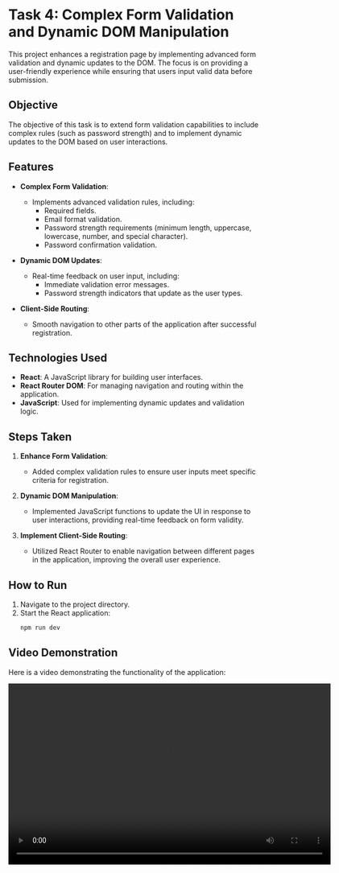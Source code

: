 # Task 4: Complex Form Validation and Dynamic DOM Manipulation

This project enhances a registration page by implementing advanced form validation and dynamic updates to the DOM. The focus is on providing a user-friendly experience while ensuring that users input valid data before submission.

## Objective

The objective of this task is to extend form validation capabilities to include complex rules (such as password strength) and to implement dynamic updates to the DOM based on user interactions.

## Features

- **Complex Form Validation**: 
  - Implements advanced validation rules, including:
    - Required fields.
    - Email format validation.
    - Password strength requirements (minimum length, uppercase, lowercase, number, and special character).
    - Password confirmation validation.
  
- **Dynamic DOM Updates**: 
  - Real-time feedback on user input, including:
    - Immediate validation error messages.
    - Password strength indicators that update as the user types.

- **Client-Side Routing**: 
  - Smooth navigation to other parts of the application after successful registration.

## Technologies Used

- **React**: A JavaScript library for building user interfaces.
- **React Router DOM**: For managing navigation and routing within the application.
- **JavaScript**: Used for implementing dynamic updates and validation logic.

## Steps Taken

1. **Enhance Form Validation**: 
   - Added complex validation rules to ensure user inputs meet specific criteria for registration.
   
2. **Dynamic DOM Manipulation**: 
   - Implemented JavaScript functions to update the UI in response to user interactions, providing real-time feedback on form validity.

3. **Implement Client-Side Routing**: 
   - Utilized React Router to enable navigation between different pages in the application, improving the overall user experience.

## How to Run

1. Navigate to the project directory.
2. Start the React application:
   ```bash
   npm run dev

## Video Demonstration

Here is a video demonstrating the functionality of the application:

<video width="640" height="360" controls>
  <source src="public/video/demo.mp4" type="video/mp4">
  Your browser does not support the video tag.
</video>

